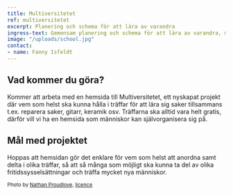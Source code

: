 ```yaml
---
title: Multiversitetet
ref: multiversitetet
excerpt: Planering och schema för att lära av varandra
ingress-text: Gemensam planering och schema för att lära av varandra, med verktyget [Openki](http://openki.net/).
image: "/uploads/school.jpg"
contact:
- name: Fanny Isfeldt
---
```


## Vad kommer du göra?
Kommer att arbeta med en hemsida till Multiversitetet, ett nyskapat projekt där vem som helst ska kunna hålla i träffar för att lära sig saker tillsammans t.ex. reparera saker, gitarr, keramik osv. Träffarna ska alltid vara helt gratis, därför vill vi ha en hemsida som människor kan självorganisera sig på.

## Mål med projektet
Hoppas att hemsidan gör det enklare för vem som helst att anordna samt delta i olika träffar, så att så många som möjligt ska kunna ta del av olika fritidssysselsättningar och träffa mycket nya människor.

<small>Photo by [Nathan Proudlove](https://www.flickr.com/photos/proudlove/15612142105/in/photolist-pMAiVT-JGGGzH-MGF7o-TejZ-rzmrJ9-baGwAB-bvQ3WS-VBcxuo-95ZmrZ-81ghJM-7gD7zu-7EiGfK-7EiGeF-DoGgL-88M6tg-7EnBNq-9c1xXP-6VYEWY-Tw2k-UsFt4n-9iZ6kk-xUzV5s-8C3rqx-ffiFqw-anbmMT-22D4mpx-5XpjhG-67DFM4-baGvVT-4HiJZ3-6Nj8uk-nqsWMM-bkjbtD-48B2h5-amQDeK-5JohnV-Uri6UZ-oHFdyn-5tWFRS-6RgdFq-s8n2sP-bBnazK-UoctuU-fGBGs-bWyhG6-b9QjW-nseGfH-xb5q-8JDn36-d9mEvb), [licence](https://creativecommons.org/licenses/by-nc-sa/2.0/)</small>
